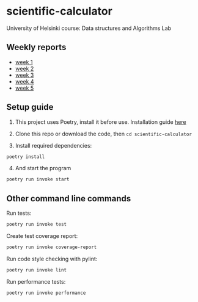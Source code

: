# scientific-calculator
University of Helsinki course: Data structures and Algorithms Lab  

## Weekly reports
- [week 1](documentation/weekly_reports/week_1.md)
- [week 2](documentation/weekly_reports/week_2.md)
- [week 3](documentation/weekly_reports/week_3.md)
- [week 4](documentation/weekly_reports/week_4.md)
- [week 5](documentation/weekly_reports/week_5.md)

## Setup guide

1. This project uses Poetry, install it before use. Installation guide [here](https://python-poetry.org/docs/#installation)

2. Clone this repo or download the code, then `cd scientific-calculator`

3. Install required dependencies:

```bash
poetry install
```

4. And start the program

```bash
poetry run invoke start
```

## Other command line commands
Run tests:  

```bash
poetry run invoke test
```
Create test coverage report:

```bash
poetry run invoke coverage-report
```
Run code style checking with pylint:
```bash
poetry run invoke lint
```
Run performance tests:
```bash
poetry run invoke performance
```